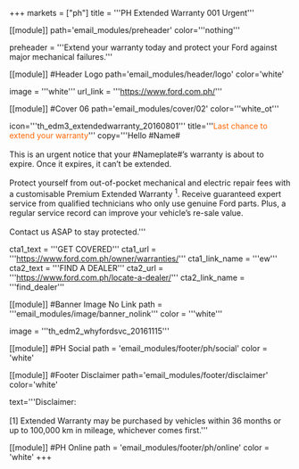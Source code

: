 +++
markets = ["ph"]
title = '''PH Extended Warranty 001 Urgent'''

[[module]]
path='email_modules/preheader'
color='''nothing'''

preheader = '''Extend your warranty today and protect your Ford against major mechanical failures.'''

[[module]] #Header Logo
path='email_modules/header/logo'
color='white'

  image = '''white'''
  url_link = '''https://www.ford.com.ph/'''

[[module]] #Cover 06
path='email_modules/cover/02'
color='''white_ot'''

  icon='''th_edm3_extendedwarranty_20160801'''
  title='''<span style="color:#ff6600;">Last chance to extend your warranty</span>'''
  copy='''Hello #Name#<br /><br />This is an urgent notice that your #Nameplate#’s warranty is about to expire. Once it expires, it can’t be extended.<br /><br />Protect yourself from out-of-pocket mechanical and electric repair fees with a customisable Premium Extended Warranty <sup>1</sup>. Receive guaranteed expert service from qualified technicians who only use genuine Ford parts. Plus, a regular service record can improve your vehicle’s re-sale value.<br /><br />Contact us ASAP to stay protected.'''

  cta1_text = '''GET COVERED'''
  cta1_url = '''https://www.ford.com.ph/owner/warranties/'''
  cta1_link_name = '''ew'''
  cta2_text = '''FIND A DEALER'''
  cta2_url = '''https://www.ford.com.ph/locate-a-dealer/'''
  cta2_link_name = '''find_dealer'''

[[module]] #Banner Image No Link
path = '''email_modules/image/banner_nolink'''
color = '''white'''

  image = '''th_edm2_whyfordsvc_20161115'''

[[module]] #PH Social
path = 'email_modules/footer/ph/social'
color = 'white'

[[module]] #Footer Disclaimer
path='email_modules/footer/disclaimer'
color='white'

  text='''Disclaimer: <br /><br />[1] Extended Warranty may be purchased by vehicles within 36 months or up to 100,000 km in mileage, whichever comes first.'''

[[module]] #PH Online
path = 'email_modules/footer/ph/online'
color = 'white'
+++